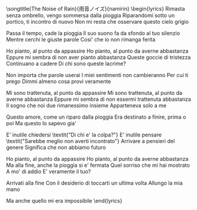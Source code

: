 \songtitle{The Noise of Rain}{雨音ノイズ}{namirin}
\begin{lyrics}
Rimasta senza ombrello, vengo sommersa dalla pioggia
Riparandomi sotto un portico, ti incontro di nuovo
Non mi resta che osservare questo cielo grigio

Passa il tempo, cade la pioggia
Il suo suono fa da sfondo al tuo silenzio
Mentre cerchi le giuste parole
Cosi' che io non rimanga ferita

Ho pianto, al punto da appassire
Ho pianto, al punto da averne abbastanza
Eppure mi sembra di non aver pianto abbastanza
Queste goccie di tristezza
Continuano a cadere
Di chi sono queste lacrime?

Non importa che parole userai
I miei sentimenti non cambieranno
Per cui ti prego
Dimmi almeno cosa provi veramente

Mi sono trattenuta, al punto da appassire
Mi sono trattenuta, al punto da averne abbastanza
Eppure mi sembra di non essermi trattenuta abbastanza
Il sogno che noi due rimanessimo insieme
Apparteneva solo a me

Questo amore, come un riparo dalla pioggia
Era destinato a finire, prima o poi
Ma questo lo sapevo gia'

E' inutile chiedersi \textit{"Di chi e' la colpa?"}
E' inutile pensare \textit{"Sarebbe meglio non averti incontrato"}
Arrivare a pensieri del genere
Significa che non abbiamo futuro

Ho pianto, al punto da appassire
Ho pianto, al punto da averne abbastanza
Ma alla fine, anche la pioggia si e' fermata
Quel sorriso che mi hai mostrato
A mo' di addio
E' veramente il tuo?

Arrivati alla fine
Con il desiderio di toccarti un ultima volta
Allungo la mia mano

Ma anche quello mi era impossibile
\end{lyrics}
